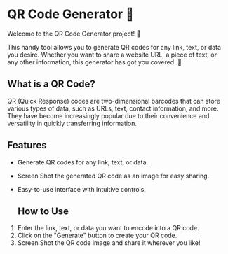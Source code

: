 # QR Code Generator 📲

Welcome to the QR Code Generator project! 🎉

This handy tool allows you to generate QR codes for any link, text, or data you desire. Whether you want to share a website URL, a piece of text, or any other information, this generator has got you covered. 🚀

## What is a QR Code?

QR (Quick Response) codes are two-dimensional barcodes that can store various types of data, such as URLs, text, contact information, and more. They have become increasingly popular due to their convenience and versatility in quickly transferring information.

## Features

- Generate QR codes for any link, text, or data.
- Screen Shot the generated QR code as an image for easy sharing.
- Easy-to-use interface with intuitive controls.

  ## How to Use

1. Enter the link, text, or data you want to encode into a QR code.
2. Click on the "Generate" button to create your QR code.
3. Screen Shot the QR code image and share it wherever you like!
